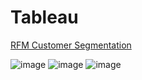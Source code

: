 # Tableau
[RFM Customer Segmentation](https://public.tableau.com/views/RFMCustomerSegmentation_16457649669220/1?:language=ko-KR&:display_count=n&:origin=viz_share_link)

![image](https://user-images.githubusercontent.com/89775352/162189877-7b7a99b2-a9bf-435b-8ff8-28d6bffff3db.png)
![image](https://user-images.githubusercontent.com/89775352/162189972-b7fe05bc-6124-41b1-b49a-9681031373cf.png)
![image](https://user-images.githubusercontent.com/89775352/162190072-87251d04-8500-4616-9081-766062a2cd86.png)

